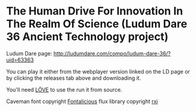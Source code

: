 # The Human Drive For Innovation In The Realm Of Science (Ludum Dare 36 Ancient Technology project)

Ludum Dare page: http://ludumdare.com/compo/ludum-dare-36/?uid=63363

You can play it either from the webplayer version linked on the LD page or by clicking the releases tab above and downloading it.



You'll need [LÖVE](https://love2d.org) to use the run it from source.



Caveman font copyright [Fontalicious](http://www.fontbros.com/families/caveman/styles/regular)
flux library copyright [rxi](https://github.com/rxi/flux)
